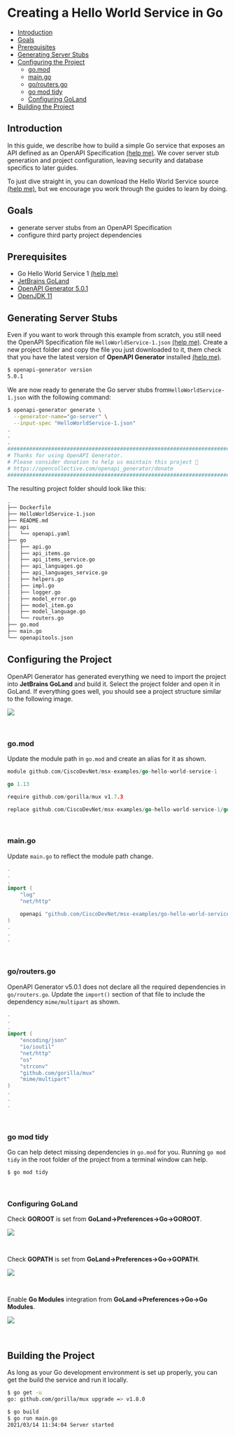 # Creating a Hello World Service in Go
* [Introduction](#introduction)
* [Goals](#goals)
* [Prerequisites](#prerequisites)
* [Generating Server Stubs](#generating-server-stubs)
* [Configuring the Project](#configuring-the-project)
  * [go.mod](#gomod)
  * [main.go](#maingo)
  * [go/routers.go](#goroutersgo)
  * [go mod tidy](#go-mod-tidy)
  * [Configuring GoLand](#configuring-goland)
* [Building the Project](#building-the-project)


## Introduction
In this guide, we describe how to build a simple Go service that exposes an API defined as an OpenAPI Specification [(help me)][help-openapi]. We cover server stub generation and project configuration, leaving security and database specifics to later guides. 

To just dive straight in, you can download the Hello World Service source [(help me)][help-hws], but we encourage you work through the guides to learn by doing.

[help-openapi]: ../03-msx-component-manager/07-working-with-openapi-specifications.md 
[help-hws]: https://github.com/CiscoDevNet/msx-examples/tree/main/go-hello-world-service-1
[hws-spec]: https://github.com/CiscoDevNet/msx-examples/tree/main/go-hello-world-service-1/HelloWorldService-1.json


## Goals
* generate server stubs from an OpenAPI Specification
* configure third party project dependencies


## Prerequisites
* Go Hello World Service 1 [(help me)](https://github.com/CiscoDevNet/msx-examples/tree/main/go-hello-world-service-1)
* [JetBrains GoLand](https://www.jetbrains.com/go/)
* [OpenAPI Generator 5.0.1](https://openapi-generator.tech)
* [OpenJDK 11](https://formulae.brew.sh/formula/openjdk@11)


## Generating Server Stubs
Even if you want to work through this example from scratch, you still need the OpenAPI Specification file `HelloWorldService-1.json` [(help me)][hws-spec]. Create a new project folder and copy the file you just downloaded to it, them check that you have the latest version of **OpenAPI Generator** installed [(help me)](https://openapi-generator.tech).

```bash
$ openapi-generator version 
5.0.1
```

We are now ready to generate the Go server stubs from`HelloWorldService-1.json` with the following command:

```bash
$ openapi-generator generate \
  --generator-name="go-server" \
  --input-spec "HelloWorldService-1.json"
.
.
.
################################################################################
# Thanks for using OpenAPI Generator.                                          #
# Please consider donation to help us maintain this project 🙏                 #
# https://opencollective.com/openapi_generator/donate                          #
################################################################################
```

The resulting project folder should look like this:

```bash
.
├── Dockerfile
├── HelloWorldService-1.json
├── README.md
├── api
│   └── openapi.yaml
├── go
│   ├── api.go
│   ├── api_items.go
│   ├── api_items_service.go
│   ├── api_languages.go
│   ├── api_languages_service.go
│   ├── helpers.go
│   ├── impl.go
│   ├── logger.go
│   ├── model_error.go
│   ├── model_item.go
│   ├── model_language.go
│   └── routers.go
├── go.mod
├── main.go
└── openapitools.json
```


## Configuring the Project
OpenAPI Generator has generated everything we need to import the project into **JetBrains GoLand** and build it. Select the project folder and open it in GoLand. If everything goes well, you should see a project structure similar to the following image.

![](images/importing-project-1.png)

<br>

### go.mod
Update the module path in `go.mod` and create an alias for it as shown.

```go
module github.com/CiscoDevNet/msx-examples/go-hello-world-service-1

go 1.13

require github.com/gorilla/mux v1.7.3

replace github.com/CiscoDevNet/msx-examples/go-hello-world-service-1/go => ./go/
```

<br>

### main.go
Update `main.go` to reflect the module path change.

```go
.
.
.
import (
	"log"
	"net/http"

	openapi "github.com/CiscoDevNet/msx-examples/go-hello-world-service-1/go"
)
.
.
.
```

<br>


### go/routers.go
OpenAPI Generator v5.0.1 does not declare all the required dependencies in `go/routers.go`. Update the `import()` section of that file to include the dependency `mime/multipart` as shown.

```go
.
.
.
import (
	"encoding/json"
	"io/ioutil"
	"net/http"
	"os"
	"strconv"
	"github.com/gorilla/mux"
	"mime/multipart"
)
.
.
.
```

<br>

### go mod tidy
Go can help detect missing dependencies in `go.mod` for you. Running `go mod tidy` in the root folder of the project from a terminal window can help.

```bash
$ go mod tidy
```

<br>

### Configuring GoLand
Check **GOROOT** is set from **GoLand->Preferences->Go->GOROOT**.

![](images/go-root.png)

<br>

Check **GOPATH** is set from **GoLand->Preferences->Go->GOPATH**.

![](images/go-path.png)

<br>


Enable **Go Modules** integration from **GoLand->Preferences->Go->Go Modules**.

![](images/go-modules.png)

<br>

## Building the Project
As long as your Go development environment is set up properly, you can get the build the service and run it locally.

```bash
$ go get -u
go: github.com/gorilla/mux upgrade => v1.8.0

$ go build
$ go run main.go
2021/03/14 11:34:04 Server started
```
